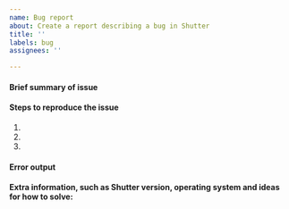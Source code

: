 ```yaml
---
name: Bug report
about: Create a report describing a bug in Shutter
title: ''
labels: bug
assignees: ''

---
```


#### Brief summary of issue


#### Steps to reproduce the issue

1. 
2. 
3. 

#### Error output


#### Extra information, such as Shutter version, operating system and ideas for how to solve:
